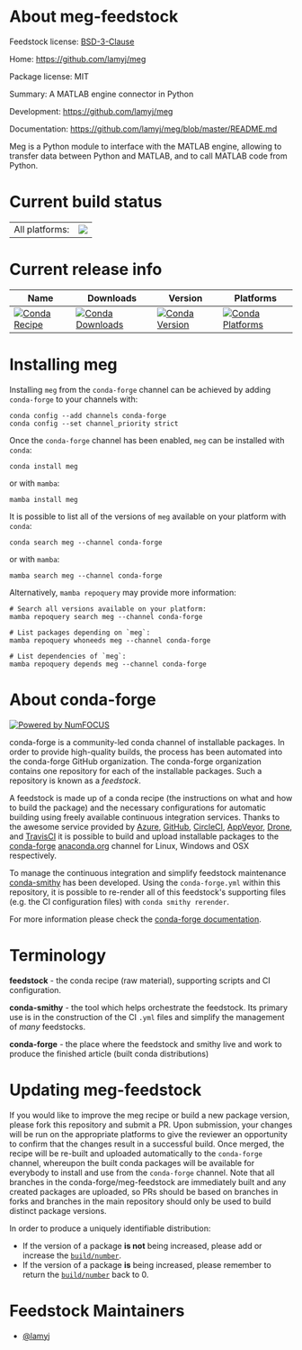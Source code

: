 About meg-feedstock
===================

Feedstock license: [BSD-3-Clause](https://github.com/conda-forge/meg-feedstock/blob/main/LICENSE.txt)

Home: https://github.com/lamyj/meg

Package license: MIT

Summary: A MATLAB engine connector in Python

Development: https://github.com/lamyj/meg

Documentation: https://github.com/lamyj/meg/blob/master/README.md

Meg is a Python module to interface with the MATLAB engine, allowing to
transfer data between Python and MATLAB, and to call MATLAB code from
Python.


Current build status
====================


<table><tr><td>All platforms:</td>
    <td>
      <a href="https://dev.azure.com/conda-forge/feedstock-builds/_build/latest?definitionId=14476&branchName=main">
        <img src="https://dev.azure.com/conda-forge/feedstock-builds/_apis/build/status/meg-feedstock?branchName=main">
      </a>
    </td>
  </tr>
</table>

Current release info
====================

| Name | Downloads | Version | Platforms |
| --- | --- | --- | --- |
| [![Conda Recipe](https://img.shields.io/badge/recipe-meg-green.svg)](https://anaconda.org/conda-forge/meg) | [![Conda Downloads](https://img.shields.io/conda/dn/conda-forge/meg.svg)](https://anaconda.org/conda-forge/meg) | [![Conda Version](https://img.shields.io/conda/vn/conda-forge/meg.svg)](https://anaconda.org/conda-forge/meg) | [![Conda Platforms](https://img.shields.io/conda/pn/conda-forge/meg.svg)](https://anaconda.org/conda-forge/meg) |

Installing meg
==============

Installing `meg` from the `conda-forge` channel can be achieved by adding `conda-forge` to your channels with:

```
conda config --add channels conda-forge
conda config --set channel_priority strict
```

Once the `conda-forge` channel has been enabled, `meg` can be installed with `conda`:

```
conda install meg
```

or with `mamba`:

```
mamba install meg
```

It is possible to list all of the versions of `meg` available on your platform with `conda`:

```
conda search meg --channel conda-forge
```

or with `mamba`:

```
mamba search meg --channel conda-forge
```

Alternatively, `mamba repoquery` may provide more information:

```
# Search all versions available on your platform:
mamba repoquery search meg --channel conda-forge

# List packages depending on `meg`:
mamba repoquery whoneeds meg --channel conda-forge

# List dependencies of `meg`:
mamba repoquery depends meg --channel conda-forge
```


About conda-forge
=================

[![Powered by
NumFOCUS](https://img.shields.io/badge/powered%20by-NumFOCUS-orange.svg?style=flat&colorA=E1523D&colorB=007D8A)](https://numfocus.org)

conda-forge is a community-led conda channel of installable packages.
In order to provide high-quality builds, the process has been automated into the
conda-forge GitHub organization. The conda-forge organization contains one repository
for each of the installable packages. Such a repository is known as a *feedstock*.

A feedstock is made up of a conda recipe (the instructions on what and how to build
the package) and the necessary configurations for automatic building using freely
available continuous integration services. Thanks to the awesome service provided by
[Azure](https://azure.microsoft.com/en-us/services/devops/), [GitHub](https://github.com/),
[CircleCI](https://circleci.com/), [AppVeyor](https://www.appveyor.com/),
[Drone](https://cloud.drone.io/welcome), and [TravisCI](https://travis-ci.com/)
it is possible to build and upload installable packages to the
[conda-forge](https://anaconda.org/conda-forge) [anaconda.org](https://anaconda.org/)
channel for Linux, Windows and OSX respectively.

To manage the continuous integration and simplify feedstock maintenance
[conda-smithy](https://github.com/conda-forge/conda-smithy) has been developed.
Using the ``conda-forge.yml`` within this repository, it is possible to re-render all of
this feedstock's supporting files (e.g. the CI configuration files) with ``conda smithy rerender``.

For more information please check the [conda-forge documentation](https://conda-forge.org/docs/).

Terminology
===========

**feedstock** - the conda recipe (raw material), supporting scripts and CI configuration.

**conda-smithy** - the tool which helps orchestrate the feedstock.
                   Its primary use is in the construction of the CI ``.yml`` files
                   and simplify the management of *many* feedstocks.

**conda-forge** - the place where the feedstock and smithy live and work to
                  produce the finished article (built conda distributions)


Updating meg-feedstock
======================

If you would like to improve the meg recipe or build a new
package version, please fork this repository and submit a PR. Upon submission,
your changes will be run on the appropriate platforms to give the reviewer an
opportunity to confirm that the changes result in a successful build. Once
merged, the recipe will be re-built and uploaded automatically to the
`conda-forge` channel, whereupon the built conda packages will be available for
everybody to install and use from the `conda-forge` channel.
Note that all branches in the conda-forge/meg-feedstock are
immediately built and any created packages are uploaded, so PRs should be based
on branches in forks and branches in the main repository should only be used to
build distinct package versions.

In order to produce a uniquely identifiable distribution:
 * If the version of a package **is not** being increased, please add or increase
   the [``build/number``](https://docs.conda.io/projects/conda-build/en/latest/resources/define-metadata.html#build-number-and-string).
 * If the version of a package **is** being increased, please remember to return
   the [``build/number``](https://docs.conda.io/projects/conda-build/en/latest/resources/define-metadata.html#build-number-and-string)
   back to 0.

Feedstock Maintainers
=====================

* [@lamyj](https://github.com/lamyj/)


